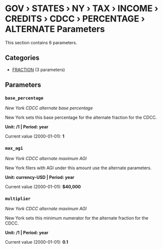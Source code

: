 # GOV › STATES › NY › TAX › INCOME › CREDITS › CDCC › PERCENTAGE › ALTERNATE Parameters

This section contains 6 parameters.

## Categories

- [FRACTION](fraction/index.md) (3 parameters)

## Parameters

### `base_percentage`
*New York CDCC alternate base percentage*

New York sets this base percentage for the alternate fraction for the CDCC.

**Unit: /1 | Period: year**

Current value (2000-01-01): **1**


### `max_agi`
*New York CDCC alternate maximum AGI*

New York filers with AGI under this amount use the alternate parameters.

**Unit: currency-USD | Period: year**

Current value (2000-01-01): **$40,000**


### `multiplier`
*New York CDCC alternate maximum AGI*

New York sets this minimum numerator for the alternate fraction for the CDCC.

**Unit: /1 | Period: year**

Current value (2000-01-01): **0.1**

